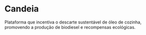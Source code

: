 # Candeia
 Plataforma que incentiva o descarte sustentável de óleo de cozinha, promovendo a produção de biodiesel e recompensas ecológicas.
